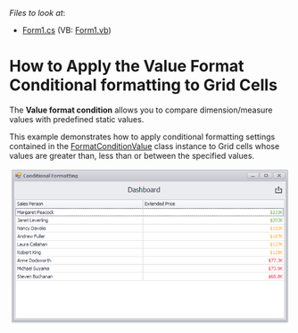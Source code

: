 <!-- default file list -->
*Files to look at*:

* [Form1.cs](./CS/Dashboard_ConditionalFormatting_Grid/Form1.cs) (VB: [Form1.vb](./VB/Dashboard_ConditionalFormatting_Grid/Form1.vb))
<!-- default file list end -->
# How to Apply the Value Format Conditional formatting to Grid Cells


The **Value format condition** allows you to compare dimension/measure values with predefined static values.

This example demonstrates how to apply conditional formatting settings contained in the [FormatConditionValue](https://docs.devexpress.com/Dashboard/DevExpress.DashboardCommon.FormatConditionValue) class instance to Grid cells whose values are greater than, less than or between the specified values.

![screenshot](/images/screenshot.png)


